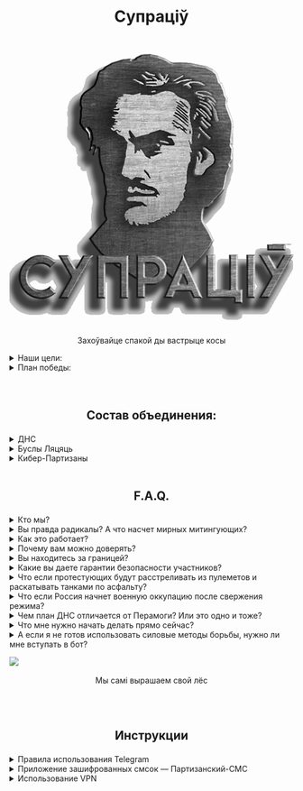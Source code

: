 # <p align="center">Супраціў</p>
<p align="center"><img src="Supraciv.png" /></p>
<p align="center">Захоўвайце спакой ды вастрыце косы</p>

<details><summary>Наши цели:</summary>

---
- Сохранение независимости, суверенитета и территориальной целостности Беларуси;  
- Свержение режима Лукашенко;  
- Стабилизация РБ в переходный период, возвращение к демократическим принципам управления и законности;
---
</details>

<details><summary>План победы:</summary>

---
### Мы готовимся к Моменту Х и предлагаем наш план победы.
В этом плане есть место для каждого беларуса, от самого мирного до самого радикального.  
- **Что такое Момент Х?** - Это момент запуска множества акций, направленных на устранение фашистского режима. Это **начало бессрочного протеста** вплоть до победы. Точная дата останется **неизвестной до самого Момента Х**, который устанавливается, исходя из необходимой степени готовности партизанских организаций и всего протестного сообщества.  
- **Фаза Х** — временной отрезок, в любой точке которого может быть объявлен Момент Х. Начало Фазы Х будет объявлено заранее.
![Img](plan.png)  
**Фаза Х** позволит всем в стране понять, что **мы вступили** в определенный временной **период общенациональной готовности**, и в любой момент настанет время народного выступления. **Фаза Х также введет режим в сильнейший стресс** и, в результате, его вымотает. Террористы во власти не смогут бессрочно удерживать всю систему в состоянии полной готовности. **Неизвестная по протяженности Фаза Х** переутомит режим, концентрация будет слабеть, скорость реакции снижаться. Одновременно с этим пройдет ряд спланированных нами мероприятий, которые приведут к **необратимым последствиям для режима.**

---
</details>

<br />  
&nbsp  

## <p align="center">Состав объединения:</p>

<details><summary>ДНС</summary>

---
Механизм защиты общества от карателей, считающих себя хозяевами жизни, избивая безоружных мирных граждан, в том числе пенсионеров и детей.  
Основная цель ДНС - защита людей на акциях гражданского неповиновения, блокировка карательных сил или их уничтожения.  
Мы считаем, что общество должно прийти к осознанию, что в ответ на насилие мы должны организовать самооборону - щит, который прикроет когда понадобится, щит, в котором мы так давно нуждаемся.  
![Img](DNS.png)

---
</details>

<details><summary>Буслы Ляцяць</summary>

---
Диверсионные работы, изоляция либо устранение определенных лиц.
![Img](Busli.png)  

---
</details>

<details><summary>Кибер-Партизаны</summary>

---
Кибер-атаки на сети режима, поиск информации, поддержка протестующих и обеспечение безопасности в сети.
![Img](Cyber.png)

---
</details>

<br />  

## <p align="center">F.A.Q.</p>

<details><summary>Кто мы?</summary>

	Мы не кровожадные радикалы-отморозки, которыми вас пугают по телевизору.  
	Мы обычные граждане, как и каждый из вас.  
	Мы любим свою страну и ценим каждого человека.  
	Мы простые беларусы, которых очень разозлили.  
</details>

<details><summary>Вы правда радикалы? А что насчет мирных митингующих?<a name="radical"></a></summary>

---
Во-первых, термина **мирный протест** просто **не существует**.  
Деление на *радикалов* и *мирных* это пропагандисткий миф, внедренный режимом для укрепления своей власти и маргинализации действенных методов протеста.  

На самом деле протест бывает **насильственный** и **ненасильственный**.

Насильственный протест подразумевает:
-	убийства, диверсии, налеты, засады;
-	терроризм (взрывы, похищения людей).

Ненасильственный протест бывает двух направлений – **символический** и **действенный**.
1.	**Символический** протест (демонстрации, пикеты, вывешивание флагов, написание лозунгов на стенах, дворовые чаепития, хороводы и т.д.) **не наносит ущерба правящему режиму**.  
Его функция – мобилизационная и пропагандистская.  
Символический протест показывает, что большинство против власти и готово действовать сообща для свержения режима.
Здесь ключевое слово – ДЕЙСТВОВАТЬ.
	
2.	**Действенным** называется ненасильственный протест, который истощает его силы и приводит к смерти. Именно ради действия люди знакомятся, объединяются, учатся, создают структуры сопротивления.  
Без действия победа над лукашизмом невозможна.

Основные методы ненасильственного действенного протеста:
- акции гражданского неповиновения;
- забастовка;
- саботаж;
- блокирование правительственных зданий;
- блокировка дорог и ж/д путей;
- блокировка и выведение из строя транспорта сил режима;
- захват территорий и административных объектов;
- возведение баррикад;
- самооборона на улице.
	
Даже коктейли молотова являются ненасильственным оружием, поскольку оно применяется не для убийств, а для защиты или захвата территории.

---
	
### В нашем движении найдется место каждому.

Распределение следующее:
**ДНС** — это щит и опора движения, объединяет ненасильственное крыло протеста.  
**Буслы Ляцяць** как острие руха, при необходимости может прибегать к насильственным методам.

---
</details>

<details><summary>Как это работает?</summary>

---
Создание дружин народной самообороны (ДНС), кардинально поменяет расклады в пользу протестного движения.

Возьмём к примеру потенциал протестного движения в Минске за примерную цифру в 100 тыс. человек. Безусловно, что подавляющее большинство участников, выходя на мирный протест, не могут оказывать организованное сопротивление в случае атаки карателей. На это есть ряд причин, которые невозможно изменить за короткое время. Но среди этих 100 тыс. человек присутствует около 10% людей с большим пассионарным потенциалом - это социология.  
Эти ребята периодически оказывают разрозненное сопротивление, пытаясь защитить себя и менее решительных сограждан. Мы наблюдаем такие картины с момента начала протестов. Представьте на сколько увеличится КПД подобных действий, когда удастся объединить пассионариев и они начнут работать организованно? Даже треть из них, это в количественном выражении около 3.000 человек.  
Одно дело когда каратели выезжают в приподнятом настроении на охоту на людей как на сафари, зная что они не встретят ответной реакции. И совсем другой коленкор когда в рядах протестующих находятся организованные структуры ДНС, которые могут "включить обратку". При слаженно поставленной работе ДНС по координации и защите протеста, мы с каждым разом будем повышать "цену" атак на мирные марши.  
При предлагаемом нами подходе каратели не могут предварительно идентифицировать и оценить силы ДНС. Для них каждый участник акции становиться потенциально опасным. Будет действовать эффект взаимного усиления, синергия.  
Поэтому мы акцентировали внимание на том, что работать в рамках ДНС может любой гражданин, достигший совершеннолетия. Хрупкая девушка может быть быстрым курьером, а пожилой дядечка дальнозорким разведчиком.

А теперь маштабируем протестный потенциал в рамках всей Беларуси. По данным британских социологов в тех или иных формах протестов принимало участие около миллиона человек. При должном организационном подходе, мы сможем структурировать ДНС, которые по своему потенциалу станут равны или превзойдут силы карателей.  
А это уже серьезная заявка на реализацию победного сценария!

---

</details>

<details><summary>Почему вам можно доверять?</summary>

---

Мы уже проделали множество акций и не потеряли ни одного человека.  
Список акций: https://telegra.ph/Spisok-akcij-i-prodelannoj-raboty-dvizheniya-Supracіў-05-20

---

</details>

<details><summary>Вы находитесь за границей?</summary>

---
Большинство участников и членов Совета находятся на территории РБ.  
Публичные представители по очевидным причинам ведут деятельность извне.

---
</details>

<details><summary>Какие вы даете гарантии безопасности участников?</summary>

---

Полной безопасности гарантировать не может никто, но риск того, что вас вычислят вне улицы снижен до нуля, при условии соблюдения вами базовых правил конспирации в сети.

Полная анонимность участников:  
- Мы не собираем никакой личной информации, кроме района проживания. Любые диверсионные акции до момента Х проводятся вне своих районов.
- Никаких списков, повязок и других отличительных атрибутов.
- Про то, что человек задействован в рамках ДНС будет знать только он и, принеобходимости, старший группы.
- Админ состав и координаторы проходят доскональную проверку. Проверка включает в себя пробив по всем нашим базам данных, личное общение, взаимодействие в течение длительного времени, успешные результаты на предыдущих позициях. В случае с членами Совета или составом старших координаторов - проверка и критерии жестче, каждый из них имеет опыт борьбы с режимом/за независимость, включая боевой опыт и подтверждение заявленной биографии от людей, с которыми мы взаимодействовали лично.
- Кибер-Партизаны отвечают за информационную безопасность ботов, и, на основе вышеуказанных фактов, мы можем поручиться за то, что утечек данных не было и не будет.  
Кибер-Партизаны создали свои боты с нуля и держат их на заграничном сервере.  
Разработка ботов ДНС и Буслов была очень хорошо продумана, и они построены по принципам анонимизации и изоляции групп для максимальной безопасности. То есть, никто из админов и координаторов ботов не имеет доступ к данным Телеграм аккаунтов участников. Бот анонимизирует пользователей.

---
</details>

<details><summary>Что если протестующих будут расстреливать из пулеметов и раскатывать танками по асфальту?</summary>

---

Почти всё то, чем пугали протестующих, в случае с переходом протеста в активную фазу, случилось и без оного: репрессии, штрафы, сутки и годы заключения, убийства, подавление волнений и укрепление власти Лукашенко.  
То, что Лука отдаст приказ можно не сомневаться, другой вопрос как он будет исполнен.

---
</details>

<details><summary>Что если Россия начнет военную оккупацию после свержения режима?</summary>

---
Непосредственно военная аннексия по Крымскому сценарию маловероятна.  
Для нее нет подходящих условий:  
- Поддержки среди населения.  
В Крыму за вхождение в состав РФ на соцопросах высказывалась половина респондентов.
- Разделения внутри страны (запад и восток).  
- Население Крыма составляет всего около 2 млн человек.  

Заявления автократов об использовании войск для подавления протеста до этого момента были скорее блефом, призванным деморализовать общество.
Что не исключает других угроз, исходящих от восточного соседа, мы продумываем все сценарии.

---
</details>

<details><summary>Чем план ДНС отличается от Перамоги? Или это одно и тоже?</summary>

---

План ДНС запущен 22 марта, о создании движения "Супраціў" объявлено 14 мая.  
Список акций и проделанной работы движения "Супраціў":  
https://telegra.ph/Spisok-akcij-i-prodelannoj-raboty-dvizheniya-Suprac%D1%96%D1%9E-05-20

Ситуацинно-аналитический центр Перамога создан Тихановской и ByPol 31 мая.  
Активности участников до "нужного момента" аналитическим центром Перамога не предполагается.  
Тем не менее, мы поддерживаем с ними контакт. 

---

</details>

<details><summary>Что мне нужно начать делать прямо сейчас?</summary>

---

Нами разработан алгоритм по координации, исключающий идентификацию личности, с помощью этого алгоритма каждый сможет фунционально определиться.  
Наш ресурс: https://t.me/dns_coord_bot

---
</details>

<details><summary>А если я не готов использовать силовые методы борьбы, нужно ли мне вступать в бот?</summary>

---

Конечно, нам нужен каждый!  
Вы можете помочь на:  
- Информационном фронте
- Материальном снабжении
- Ненасильственном уличном противодействии
- Экономической борьбой

---
</details>


[<img src="https://img.youtube.com/vi/UldT78OjlvE/maxresdefault.jpg" width="50%">](https://youtu.be/UldT78OjlvE)

<p align="center">Мы самі вырашаем свой лёс</p>



<br />  
<br />  

## <p align="center">Инструкции</p>


<details><summary>Правила использования Telegram</summary>

<br />  

<details><summary>Настройки:</summary>

---

1. Двухфакторная авторизация  
  `Настройки – Конфиденциальность – Двухэтапная аутентификация.`
2. Код пароль на телефоне  
  `Настройки – Конфиденциальность – Код-пароль`
3. Видимость номера  
  `Настройки – Конфиденциальность – Номер телефона`
4. Кто может найти меня по номеру – Мои контакты  
  Выбрав вариант Мои контакты вы скроете от неизвестных вам людей свой профиль. Занеся вас в телефонную книгу, Telegam попросту не покажет ищущему, что ваш профиль есть в мессенджере.  
Максимальная защита – отключить синхронизацию контактов в Telegram. По умолчанию абонент, забитый в вашей телефонной книге, может увидеть ваш номер через Telegram. К примеру, если у вас по каким-то причинам забит номер телефона вашего участкового, опера, представителя власти, а он, читая какой-то протестный чат, увидит ваш номер, так как он есть в вашей записной книжке.  
  `Настройки – Приватность и безопасность – Контакты – Выключить синхронизацию контактов`
5. Запретить отображение аватарки и профилей при пересылке сообщений  
  Вы можете скрыть свою аватарку от незнакомых пользователей и запретить переходить к вашему профилю через пересланные от вас сообщения. Кроме этого вы можете изменить своё реальное имя на псевдоним – это подойдёт тем, кто старается соблюдать максимальную конфиденциальность в мессенджере. Не используйте юзернейм, который установлен у вас в других соцсетях, фамилию или адрес почты. Так вас будет просто вычислить.  
  `Настройки – Конфиденциальность – Фото на аватаре`  
  `Настройки – Конфиденциальность – Профиль при пересылке`  
6. Запрет на звонки и приглашения в группы  
  `Настройки – Конфиденциальность – Группы и каналы` 
7. Использование функции двойного дна  
Чтобы не раскрыть факт подписки на определенные каналы и вашу переписку в них в случае, когда вас вынуждают сказать пароль. Вы можете завести для этого отдельный аккаунт и скрыть его.  
Скрыть аккаунт можно только в первую минуту после авторизации аккаунта в Telegram-клиенте. По истечению времени кнопка пропадает из «Настроек». Чтобы снова увидеть кнопку, нужно заново авторизоваться.  
`Настройки – Конфиденциальность – Двойное дно` 

---
</details>

 
<details><summary>Зарегить Телеграм на левый виртуальный номер или левую симку (вне РБ/РФ)</summary>

---

Зачем нужен левый номер?  
Вы наверное уже скрыли ваш номер в настройках тг и думаете что его никто не видит. Но важно понять что тому у кого есть ваш номер в контактах телега дает знать что этот номер привязан именно к вашему аккаунту.  
Слабовики постоянно сканируют телеграм специальными софтами (ботами) и пытаются раскрыть номера телефонов пользователей. Они добавляют подозреваемые номера в свои контакты и Телеграм выдает на каждый номер данные аккаунта который к нему привязан включая уникальный идентификатор пользователя, имя пользователя, имя и фамилия которые находятся в вашем профиле. Уникальный идентификатор вашего аккаунта виден также в публичных комментах и группах где вы участвуете и так можно вас задержать за ваши высказывания. Сканирование делается автоматически (например с помощью софта Insider Telegram) и так можно сотни и может тысячи номеров телефонов в день просканировать. Также, если вы выходили на протесты с открытым телефоном то есть шанс что ваш номер уже попал в списки тех которых надо просканировать.  

Как привязанный к оформленной на вас сим-карте тг аккаунт могут перехватить?  
Обычно для входа в аккаунт необходим телефонный номер и код из смс сообщения. К смс сообщениям имеет доступ сотовый оператор и по требованиям органов сотовый оператор может перехватывать любые звонки и смс сообщения, приходящие на определенный номер. Это необязательно делать вручную за счет работы какого либо сотрудника, данная процедура легко автоматизируется и все сообщения, приходящие с заданного номера (или от заданной службы) будут в автоматическом режиме пересылаться «куда надо». Таким образом органы получат всю необходимую информацию для доступа к аккаунту пользователя. Они смогут войти в аккаунт и получить доступ к любой переписке. Таким образом, чел, в аккаунт которого получили доступ органы, ставит под угрозу не только себя, но и своих товарищей, с которыми он переписывался как в личных чатах, так и в группах.

Сервисы для левых номеров:  
<https://telegra.ph/Ispolzovanie-virtualnyh-nomerov-dlya-priema-SMS-02-20>  
<https://skype.com> (постоянные номера)  
<https://sms-activate.ru> (временные)  
<http://sms-reg.com/>  (временные)  
<https://truverifi.com/> (постоянные)  
<https://onlinesim.ru/> (временные)  
<https://proovl.com> (постоянные)  
<https://sms-service-online.com> (постоянные)  
<https://www.google.com/search?q=%D1%81%D0%B5%D1%80%D0%B2%D0%B8%D1%81+%D0%B0%D1%80%D0%B5%D0%BD%D0%B4%D1%8B+%D0%B2%D0%B8%D1%80%D1%82%D1%83%D0%B0%D0%BB%D1%8C%D0%BD%D1%8B%D1%85+%D0%BD%D0%BE%D0%BC%D0%B5%D1%80%D0%BE%D0%B2&oq=%D1%81%D0%B5%D1%80%D0%B2%D0%B8%D1%81+%D0%B0%D1%80%D0%B5%D0%BD%D0%B4%D1%8B+%D0%B2%D0%B8%D1%80%D1%82%D1%83%D0%B0%D0%BB%D1%8C%D0%BD%D1%8B%D1%85+%D0%BD%D0%BE%D0%BC%D0%B5%D1%80%D0%BE%D0%B2>  

---
</details>

<details><summary>Использование функции двойного дна</summary>

---
Зачем нужна функция двойного дна?  
На случай задержания, когда вас заставляют назвать пароль, вы можете выдать пароль от безопасного аккаунта, сохранив в тайне подписки и переписку на основном.

Скрытые аккаунты не отображаются в общем списке аккаунтов, доступ к ним только через ввод код-пароля в режиме блокировки Telegram-клиента. Количество скрытых аккаунтов «Двойным дном» не ограничено.  
Кнопка «Двойное дно» находится в «Настройках», в разделе «Конфиденциальность». Скрыть аккаунт можно только в первую минуту после авторизации аккаунта в Telegram-клиенте. По истечению времени кнопка пропадает из «Настроек». Чтобы снова увидеть кнопку, нужно заново авторизоваться. Временно́е ограничение позволяет скрыть факт активации «Двойного дна». Если бы кнопка не пропадала, то по ней можно было бы понять, активировано ли «Двойное дно». Это дает возможность показывать злоумышленнику любой аккаунт без намека на то, что имеются другие скрытые аккаунты.
Для возможности скрыть текущий аккаунт необходимо иметь, как минимум, один основной аккаунт, который вы не будете скрывать. Если критерий уже соблюден, то «Двойное дно» не будет просить вас добавлять аккаунт.  

---
</details>

<details><summary>Партизанский Телеграм вместо обычного из PlayMarket'a</summary>

---
П-Телеграм позволяет удалять подписки на каналы при вводе ложного пароля.  
Партизанский Телеграм поможет вам в случае задержания. Все работает точно также как в обычном Телеграме за исключением того, что происходит при вводе особого неверного пинкода:
1. Автоматически удаляются те канала и чаты, которые вы заранее указали в особом списке. Рекомендуем оставить в таком случае каналы/ чаты ябатькинской помойки.
2. Отсылается SOS-смс вашему избранному контакту, сообщающая, что вас задержали. Это позволит ему дополнительно вручную удалить все, что не для глаз слабовиков.
Для установки нужно удалить оригинальное приложение Тг (все переписки и контакты естественно не удалятся).
Перед удалением убедитесь, что у вас есть возможность зайти на ваш аккаунт, получив СМС с кодом подтверждения или с помощью другого девайса, где вы залогинились. 

Дополнительные возможности:  
- Сообщение-активатор - возможность добавить код-фразу, при получении которой, в сообщении, будет удаленно активирован ложный код-пароль (чистка аккаунта). То есть, если вас задержали и вы не успели ввести ложный код-пароль то все равно сможете очистить ваш аккаунт если ваши близкие пришлют вам в телеграм эту код-фразу.
- Можно настроить отображение липового номера телефона при вводе ложного код-пароля.
- Возможность снять фото того кто ввел ошибочный код-пароль.
- Самоуничтожающиеся сообщения. При удержании пальца на кнопке "отослать" открывается меню где нужно выбрать "Удалить после прочтения" и указать через какой промежуток времени удалить сообщение. Таким способом можно слать также фотки и видео.

<https://t.me/cpartisans_security>

---
</details>

<details><summary>Как скрыть установленный Telegram?</summary>

---
Это приложение копирует Ваш телеграм (любое приложение) и маскирует его под калькулятор, который включает скрытое приложение при вводе заданной Вами комбинации. Без комбинации оно будет работать как обычный калькулятор
<https://play.google.com/store/apps/details?id=com.app.calculator.vault.hider&hl=ru>
🔺 Вы можете включать данную систему сокрытия приложений, фото и видео непосредственно перед митингом, далее переводить всё в обычный режим. (помните, что на android приложение копируется в калькулятор и если Вы его удалили, после удалите из "калькулятора", то его не восстановить).  

---
</details>
</details>

<details><summary>Приложение зашифрованных смсок — Партизанский-СМС</summary>

---
В условиях отключенного интернета нужно быть готовым безопасно использовать другие каналы связи.  
<https://t.me/cpartisans_security/32>  
<https://www.youtube.com/watch?v=wE4kTuvw-HI>  

---
</details>

<details><summary>Использование VPN</summary>

---
Зачем нужен VPN?  
ВПН (VPN) - это ваша первая линия зашиты от слабовиков. Без ВПНа кгбшники легко могут увидит на какие сайты вы заходите, на какие странички и сколько времени вы там провели и т.д. На сайтах у которых адрес http (а не https) они могут видит всё, включая логин и пароль сайта. ВПН зашифровывает весь ваш трафик. Майоры смогут только увидеть что вы к серверам ВПН подсоединились, а дальше ничего.

Бесплатные сервисы: protonVPN, Psiphon.

Если вы переписываетесь в запрещенных телеграм-группах без VPN, то ни в коем случае **не переходите по внешним ссылкам**. В том числе из личных сообщений.  
Если сайт, на который вы перейдете по ссылке, контролируют спецслужбы, то переход раскроет им ваш ip адрес.

---
</details>
